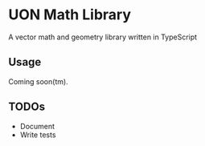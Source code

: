 UON Math Library
=======

A vector math and geometry library written in TypeScript

## Usage

Coming soon(tm).


## TODOs

- Document
- Write tests


